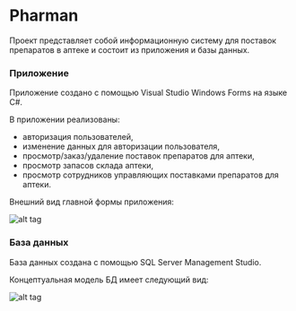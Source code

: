 # Pharman
Проект представляет собой информационную систему для поставок препаратов в аптеке и состоит из приложения и базы данных.

### Приложение
Приложение создано с помощью Visual Studio Windows Forms на языке С#.

В приложении реализованы:
*	авторизация пользователей,
*	изменение данных для авторизации пользователя,
*	просмотр/заказ/удаление поставок препаратов для аптеки,
*	просмотр запасов склада аптеки,
*	просмотр сотрудников управляющих поставками препаратов для аптеки.

Внешний вид главной формы приложения:

![alt tag](https://i.imgur.com/VbKdMCk.png "Концептуальная модель базы данных")

### База данных
База данных создана с помощью SQL Server Management Studio.

Концептуальная модель БД имеет следующий вид:

![alt tag](https://i.imgur.com/9wHVPPM.jpg "Концептуальная модель базы данных")

